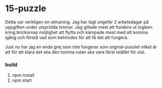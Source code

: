 # 15-puzzle
Detta var verkligen en utmaning. Jag har lagt ungefär 2 arbetsdagar på uppgiften under utspridda timmar. Jag gillade mest att fundera ut logiken kring brickornas möjlighet att flytta och kämpade mest med att komma igång och förstå vad som behövdes för att få det att fungera.

Just nu har jag en enda grej som inte fungerar som orginal-pusslet vilket är att för att klara det ska den tomma rutan ska vara först istället för sist. 

### build
1. npm install
2. npm start
